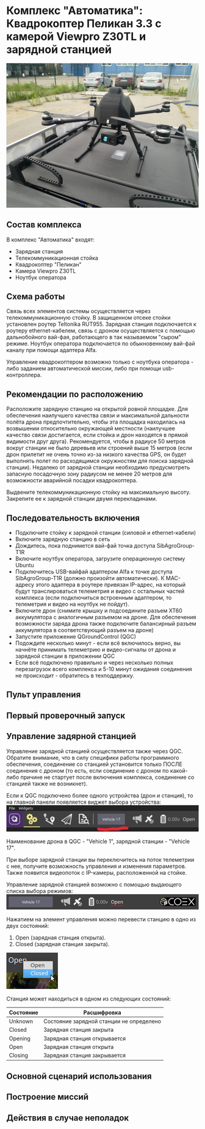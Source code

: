 
# Комплекс "Автоматика": Квадрокоптер Пеликан 3.3 с камерой Viewpro Z30TL и зарядной станцией

![Pelican with Viewpro](img/pelican_viewpro.jpg)

## Состав комплекса

В комплекс "Автоматика" входят:

* Зарядная станция
* Телекоммуникационная стойка
* Квадрокоптер "Пеликан"
* Камера Viewpro Z30TL
* Ноутбук оператора

## Схема работы

Связь всех элементов системы осуществляется через телекоммуникационную стойку. В защищенном отсеке стойки установлен роутер Teltonika RUT955. Зарядная станция подключается к роутеру ethernet-кабелем, связь с дроном осуществляется с помощью дальнобойного вай-фая, работающего в так называемом "сыром" режиме. Ноутбук оператора подключается по обыкновенному вай-фай каналу при помощи адаптера Alfa.

Управление квадрокоптером возможно только с ноутбука оператора - либо заданием автоматической миссии, либо при помощи usb-контроллера.

## Рекомендации по расположению

Расположите зарядную станцию на открытой ровной площадке. Для обеспечения наилучшего качества связи и максимальной дальности полёта дрона предпочтительно, чтобы эта площадка находилась на возвышении относительно окружающей местности (наилучшее качество связи достигается, если стойка и дрон находятся в прямой видимости друг друга). Рекомендуется, чтобы в радиусе 50 метров вокруг станции не было деревьев или строений выше 15 метров (если дрон прилетит не очень точно из-за низкого качества GPS, он будет выполнять полет по расходящимся окружностям для поиска зарядной станции). Недалеко от зарядной станции необходимо предусмотреть запасную посадочную зону радиусом не менее 20 метров для возможности аварийной посадки квадрокоптера.

Выдвените телекоммуникационную стойку на максимальную высоту. Закрепите ее к зарядной станции двумя перекладинами.

## Последовательность включения

* Подключите стойку к зарядной станции (силовой и ethernet-кабели)
* Включите зарядную станцию в сеть
* Дождитесь, пока поднимется вай-фай точка доступа SibAgroGroup-T1R
* Включите ноутбук оператора, загрузите операционную систему Ubuntu
* Подключитесь USB-вайфай адаптером Alfa к точке доступа SibAgroGroup-T1R (должно произойти автоматически). К MAC-адресу этого адаптера в роутере привязан IP-адрес, на который будут транслироваться телеметрия и видео с остальных частей комплекса (если подключиться встроенным адаптером, то телеметрия и видео на ноутбук не пойдут).
* Включите дрон (снимите крышку и подсоедините разъем XT60 аккумулятора с аналогичным разъемом на дроне. Для обеспечения возможности заряда дрона также подключите балансирный разъем аккумулятора в соответствующий разъем на дроне)
* Запустите приложение QGroundControl (QGC)
* Подождите несколько минут - если всё включилось верно, вы начнёте принимать телеметрию и видео-сигналы от дрона и зарядной станции в приложении QGC
* Если всё подключено правильно и через несколько полных перезагрузок всего комплекса и 5-10 минут ожидания соединения не происходит - обратитесь в техподдержку.

## Пульт управления

## Первый проверочный запуск

## Управление задярной станцией

Управление зарядной станцией осуществляется также через QGC. Обратите внимание, что в силу специфики работы программного обеспечения, соединение со станцией установится только ПОСЛЕ соединения с дроном (то есть, если соединение с дроном по какой-либо причине не стартует после включения комплекса, соединение со станцией также не возникнет).

Если к QGC подключено более одного устройства (дрон и станция), то на главной панели появляется виджет выбора устройства:
![Vehicle switcher](img/vehicle_switcher.jpg)

Наименование дрона в QGC - "Vehicle 1", зарядной станции - "Vehicle 17".

При выборе зарядной станции вы переключитесь на поток телеметрии с нее, получите возможность управления и изменения параметров. Также появится видеопоток с IP-камеры, расположенной на стойке.

Управление зарядной станцией возможно с помощью выдающего списка выбора режимов:
![Состояние зарядной станции](img/cs_state.png)

Нажатием на элемент управления можно перевести станцию в одно из двух состояний:

1. Open (зарядная станция открыта).
2. Closed (зарядная станция закрыта).

![Изменение состояния зарядной станции](img/cs_state_change.png)

Станция может находиться в одном из следующих состояний:

| Состояние | Расшифровка |
| --------- | ----------- |
| Unknown | Состояние зарядной станции не определено |
| Closed | Зарядная станция закрыта |
| Opening | Зарядная станция открывается |
| Open | Зарядная станция открыта |
| Closing | Зарядная станция закрывается |

## Основной сценарий использования

## Построение миссий

## Действия в случае неполадок
